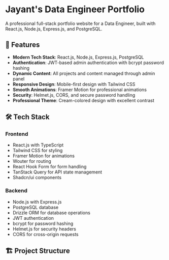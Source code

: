 # Jayant's Data Engineer Portfolio

A professional full-stack portfolio website for a Data Engineer, built with React.js, Node.js, Express.js, and PostgreSQL.

## 🚀 Features

- **Modern Tech Stack**: React.js, Node.js, Express.js, PostgreSQL
- **Authentication**: JWT-based admin authentication with bcrypt password hashing
- **Dynamic Content**: All projects and content managed through admin panel
- **Responsive Design**: Mobile-first design with Tailwind CSS
- **Smooth Animations**: Framer Motion for professional animations
- **Security**: Helmet.js, CORS, and secure password handling
- **Professional Theme**: Cream-colored design with excellent contrast

## 🛠️ Tech Stack

### Frontend
- React.js with TypeScript
- Tailwind CSS for styling
- Framer Motion for animations
- Wouter for routing
- React Hook Form for form handling
- TanStack Query for API state management
- Shadcn/ui components

### Backend
- Node.js with Express.js
- PostgreSQL database
- Drizzle ORM for database operations
- JWT authentication
- bcrypt for password hashing
- Helmet.js for security headers
- CORS for cross-origin requests

## 🏗️ Project Structure

